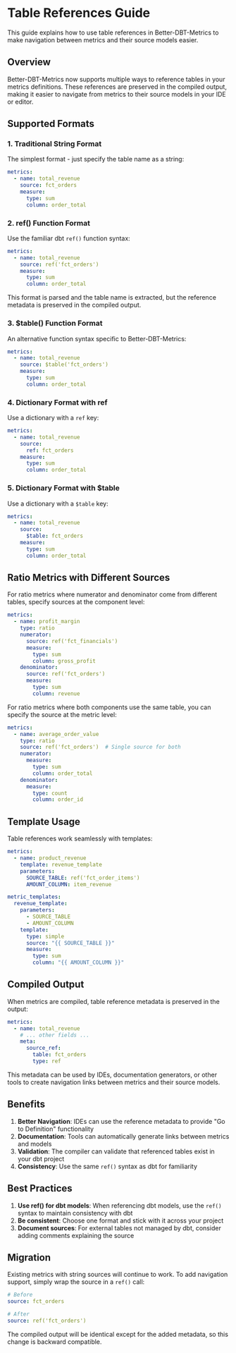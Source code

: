 # Table References Guide

This guide explains how to use table references in Better-DBT-Metrics to make navigation between metrics and their source models easier.

## Overview

Better-DBT-Metrics now supports multiple ways to reference tables in your metrics definitions. These references are preserved in the compiled output, making it easier to navigate from metrics to their source models in your IDE or editor.

## Supported Formats

### 1. Traditional String Format
The simplest format - just specify the table name as a string:

```yaml
metrics:
  - name: total_revenue
    source: fct_orders
    measure:
      type: sum
      column: order_total
```

### 2. ref() Function Format
Use the familiar dbt `ref()` function syntax:

```yaml
metrics:
  - name: total_revenue
    source: ref('fct_orders')
    measure:
      type: sum
      column: order_total
```

This format is parsed and the table name is extracted, but the reference metadata is preserved in the compiled output.

### 3. $table() Function Format
An alternative function syntax specific to Better-DBT-Metrics:

```yaml
metrics:
  - name: total_revenue
    source: $table('fct_orders')
    measure:
      type: sum
      column: order_total
```

### 4. Dictionary Format with ref
Use a dictionary with a `ref` key:

```yaml
metrics:
  - name: total_revenue
    source:
      ref: fct_orders
    measure:
      type: sum
      column: order_total
```

### 5. Dictionary Format with $table
Use a dictionary with a `$table` key:

```yaml
metrics:
  - name: total_revenue
    source:
      $table: fct_orders
    measure:
      type: sum
      column: order_total
```

## Ratio Metrics with Different Sources

For ratio metrics where numerator and denominator come from different tables, specify sources at the component level:

```yaml
metrics:
  - name: profit_margin
    type: ratio
    numerator:
      source: ref('fct_financials')
      measure:
        type: sum
        column: gross_profit
    denominator:
      source: ref('fct_orders')
      measure:
        type: sum
        column: revenue
```

For ratio metrics where both components use the same table, you can specify the source at the metric level:

```yaml
metrics:
  - name: average_order_value
    type: ratio
    source: ref('fct_orders')  # Single source for both
    numerator:
      measure:
        type: sum
        column: order_total
    denominator:
      measure:
        type: count
        column: order_id
```

## Template Usage

Table references work seamlessly with templates:

```yaml
metrics:
  - name: product_revenue
    template: revenue_template
    parameters:
      SOURCE_TABLE: ref('fct_order_items')
      AMOUNT_COLUMN: item_revenue

metric_templates:
  revenue_template:
    parameters:
      - SOURCE_TABLE
      - AMOUNT_COLUMN
    template:
      type: simple
      source: "{{ SOURCE_TABLE }}"
      measure:
        type: sum
        column: "{{ AMOUNT_COLUMN }}"
```

## Compiled Output

When metrics are compiled, table reference metadata is preserved in the output:

```yaml
metrics:
  - name: total_revenue
    # ... other fields ...
    meta:
      source_ref:
        table: fct_orders
        type: ref
```

This metadata can be used by IDEs, documentation generators, or other tools to create navigation links between metrics and their source models.

## Benefits

1. **Better Navigation**: IDEs can use the reference metadata to provide "Go to Definition" functionality
2. **Documentation**: Tools can automatically generate links between metrics and models
3. **Validation**: The compiler can validate that referenced tables exist in your dbt project
4. **Consistency**: Use the same `ref()` syntax as dbt for familiarity

## Best Practices

1. **Use ref() for dbt models**: When referencing dbt models, use the `ref()` syntax to maintain consistency with dbt
2. **Be consistent**: Choose one format and stick with it across your project
3. **Document sources**: For external tables not managed by dbt, consider adding comments explaining the source

## Migration

Existing metrics with string sources will continue to work. To add navigation support, simply wrap the source in a `ref()` call:

```yaml
# Before
source: fct_orders

# After
source: ref('fct_orders')
```

The compiled output will be identical except for the added metadata, so this change is backward compatible.